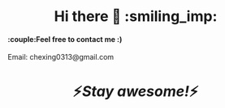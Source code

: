 <h1 align='center'>Hi there 👋 :smiling_imp:</h1>


     
<p align="center">
  <h4> :couple:Feel free to contact me :)</h4>
Email: chexing0313@gmail.com
  
</p>
<h1 align='center'>⚡️<i>Stay awesome!</i>⚡️</h1>
<!--
**JuJuXC/JuJuXC** is a ✨ _special_ ✨ repository because its `README.md` (this file) appears on your GitHub profile.

Here are some ideas to get you started:

- 🔭 I’m currently working on ...
- 🌱 I’m currently learning ...
- 👯 I’m looking to collaborate on ...
- 🤔 I’m looking for help with ...
- 💬 Ask me about ...
- 📫 How to reach me: ...
- 😄 Pronouns: ...
- ⚡ Fun fact: ...
-->
